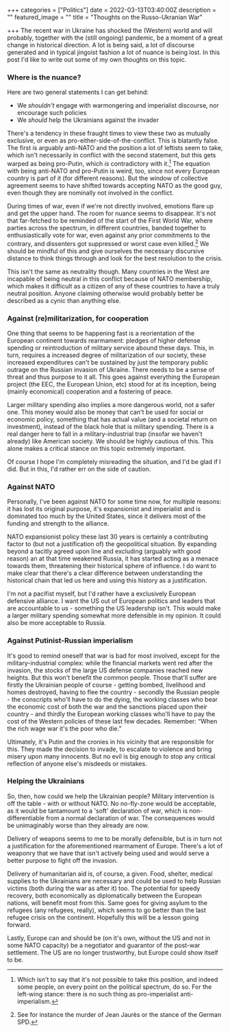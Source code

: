 +++
categories = ["Politics"]
date = 2022-03-13T03:40:00Z
description = ""
featured_image = ""
title = "Thoughts on the Russo-Ukranian War"

+++
The recent war in Ukraine has shocked the (Western) world and will probably, together with the (still ongoing) pandemic, be a moment of a great change in historical direction. A lot is being said, a lot of discourse generated and in typical jingoist fashion a lot of nuance is being lost. In this post I'd like to write out some of my own thoughts on this topic.
<!--more-->
### Where is the nuance?
Here are two general statements I can get behind:

* We _shouldn't_ engage with warmongering and imperialist discourse, nor encourage such policies
* We _should_ help the Ukrainians against the invader

There's a tendency in these fraught times to view these two as mutually exclusive, or even as pro-either-side-of-the-conflict. This is blatantly false. The first is arguably anti-NATO and the position a lot of leftists seem to take, which isn't necessarily in conflict with the second statement, but this gets warped as being pro-Putin, which _is_ contradictory with it.[^1] The equation with being anti-NATO and pro-Putin is weird, too, since not every European country is part of it (for different reasons). But the window of collective agreement seems to have shifted towards accepting NATO as the good guy, even though they are nominally not involved in the conflict.

During times of war, even if we're not directly involved, emotions flare up and get the upper hand. The room for nuance seems to disappear. It's not that far-fetched to be reminded of the start of the First World War, where parties across the spectrum, in different countries, banded together to enthusiastically vote for war, even against any prior commitments to the contrary, and dissenters got suppressed or worst case even killed.[^2] We should be mindful of this and give ourselves the necessary discursive distance to think things through and look for the best resolution to the crisis.

This isn't the same as neutrality though. Many countries in the West are incapable of being neutral in this conflict because of NATO membership, which makes it difficult as a citizen of any of these countries to have a truly neutral position. Anyone claiming otherwise would probably better be described as a cynic than anything else.

### Against (re)militarization, for cooperation
One thing that seems to be happening fast is a reorientation of the European continent towards rearmament: pledges of higher defense spending or reintroduction of military service abound these days. This, in turn, requires a increased degree of militarization of our society, these increased expenditures can't be sustained by just the temporary public outrage on the Russian invasion of Ukraine. There needs to be a sense of threat and thus purpose to it all. This goes against everything the European project (the EEC, the European Union, etc) stood for at its inception, being (mainly economical) cooperation and a fostering of peace.

Larger military spending also implies a more dangerous world, not a safer one. This money would also be money that can't be used for social or economic policy, something that has actual value (and a societal return on investment), instead of the black hole that is military spending. There is a real danger here to fall in a military-industrial trap (insofar we haven't already) like American society. We should be highly cautious of this. This alone makes a critical stance on this topic extremely important.

Of course I hope I'm completely misreading the situation, and I'd be glad if I did. But in this, I'd rather err on the side of caution.

### Against NATO
Personally, I've been against NATO for some time now, for multiple reasons: it has lost its original purpose, it's expansionist and imperialist and is dominated too much by the United States, since it delivers most of the funding and strength to the alliance.

NATO expansionist policy these last 30 years is certainly a contributing factor to (but not a justification of) the geopolitical situation. By expanding beyond a tacitly agreed upon line and excluding (arguably with good reason) an at that time weakened Russia, it has started acting as a menace towards them, threatening their historical sphere of influence. I do want to make clear that there's a clear difference between understanding the historical chain that led us here and using this history as a justification.

I'm not a pacifist myself, but I'd rather have a exclusively European defensive alliance. I want the US out of European politics and leaders that are accountable to us - something the US leadership isn't. This would make a larger military spending somewhat more defensible in my opinion. It could also be more acceptable to Russia.

### Against Putinist-Russian imperialism
It's good to remind oneself that war is bad for most involved, except for the military-industrial complex: while the financial markets went red after the invasion, the stocks of the large US defense companies reached new heights. But this won't benefit the common people. Those that'll suffer are firstly the Ukrainian people of course - getting bombed, livelihood and homes destroyed, having to flee the country - secondly the Russian people - the conscripts who'll have to do the dying, the working classes who bear the economic cost of both the war and the sanctions placed upon their country - and thirdly the European working classes who'll have to pay the cost of the Western policies of these last few decades. Remember: “When the rich wage war it's the poor who die.”

Ultimately, it's Putin and the cronies in his vicinity that are responsible for this. They made the decision to invade, to escalate to violence and bring misery upon many innocents. But no evil is big enough to stop any critical reflection of anyone else's misdeeds or mistakes.

### Helping the Ukrainians
So, then, how could we help the Ukrainian people? Military intervention is off the table - with or without NATO. No no-fly-zone would be acceptable, as it would be tantamount to a 'soft' declaration of war, which is non-differentiable from a normal declaration of war. The consequences would be unimaginably worse than they already are now.

Delivery of weapons seems to me to be morally defensible, but is in turn not a justification for the aforementioned rearmament of Europe. There's a lot of weaponry that we have that isn't actively being used and would serve a better purpose to fight off the invasion.

Delivery of humanitarian aid is, of course, a given. Food, shelter, medical supplies to the Ukrainians are necessary and could be used to help Russian victims (both during the war as after it) too. The potential for speedy recovery, both economically as diplomatically between the European nations, will benefit most from this. Same goes for giving asylum to the refugees (any refugees, really), which seems to go better than the last refugee crisis on the continent. Hopefully this will be a lesson going forward.

Lastly, Europe can and should be (on it's own, without the US and not in some NATO capacity) be a negotiator and guarantor of the post-war settlement. The US are no longer trustworthy, but Europe could show itself to be.

[^1]: Which isn't to say that it's not possible to take this position, and indeed some people, on every point on the political spectrum, do so. For the left-wing stance: there is no such thing as pro-imperialist anti-imperialism.
[^2]: See for instance the murder of Jean Jaurès or the stance of the German SPD.
